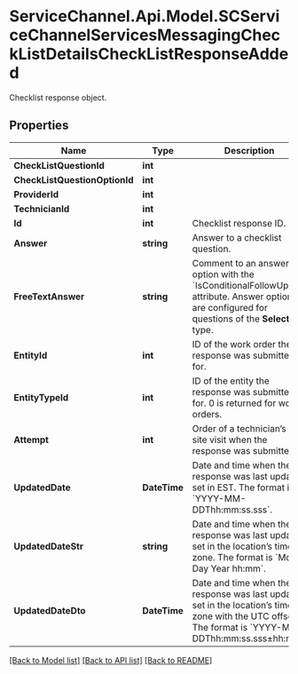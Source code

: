 # ServiceChannel.Api.Model.SCServiceChannelServicesMessagingCheckListDetailsCheckListResponseAdded
Checklist response object.

## Properties

Name | Type | Description | Notes
------------ | ------------- | ------------- | -------------
**CheckListQuestionId** | **int** |  | [optional] 
**CheckListQuestionOptionId** | **int** |  | [optional] 
**ProviderId** | **int** |  | [optional] 
**TechnicianId** | **int** |  | [optional] 
**Id** | **int** | Checklist response ID. | [optional] 
**Answer** | **string** | Answer to a checklist question. | [optional] 
**FreeTextAnswer** | **string** | Comment to an answer option with the &#x60;IsConditionalFollowUp&#x60; attribute. Answer options are configured for questions of the **Selector** type. | [optional] 
**EntityId** | **int** | ID of the work order the response was submitted for. | [optional] 
**EntityTypeId** | **int** | ID of the entity the response was submitted for. 0 is returned for work orders. | [optional] 
**Attempt** | **int** | Order of a technician’s on-site visit when the response was submitted. | [optional] 
**UpdatedDate** | **DateTime** | Date and time when the response was last updated set in EST. The format is &#x60;YYYY-MM-DDThh:mm:ss.sss&#x60;. | [optional] 
**UpdatedDateStr** | **string** | Date and time when the response was last updated set in the location’s time zone. The format is &#x60;Month Day Year hh:mm&#x60;. | [optional] 
**UpdatedDateDto** | **DateTime** | Date and time when the response was last updated set in the location’s time zone with the UTC offset. The format is &#x60;YYYY-MM-DDThh:mm:ss.sss±hh:mm&#x60;. | [optional] 

[[Back to Model list]](../README.md#documentation-for-models) [[Back to API list]](../README.md#documentation-for-api-endpoints) [[Back to README]](../README.md)

